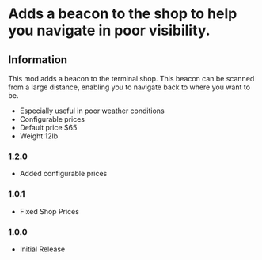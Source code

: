 # Adds a beacon to the shop to help you navigate in poor visibility.

## Information
This mod adds a beacon to the terminal shop. This beacon can be scanned from a large distance, enabling you to navigate back to where you want to be.
- Especially useful in poor weather conditions
- Configurable prices
- Default price $65
- Weight 12lb

### 1.2.0
- Added configurable prices

### 1.0.1
- Fixed Shop Prices

### 1.0.0
- Initial Release
